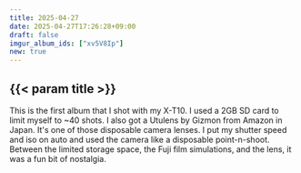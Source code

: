 ```yaml
---
title: 2025-04-27
date: 2025-04-27T17:26:28+09:00
draft: false
imgur_album_ids: ["xv5V8Ip"]
new: true
---
```


## {{< param title >}}

This is the first album that I shot with my X-T10. I used a 2GB SD card to limit myself to ~40 shots. I also got a Utulens by Gizmon from Amazon in Japan. It's one of those disposable camera lenses. I put my shutter speed and iso on auto and used the camera like a disposable point-n-shoot. Between the limited storage space, the Fuji film simulations, and the lens, it was a fun bit of nostalgia.
